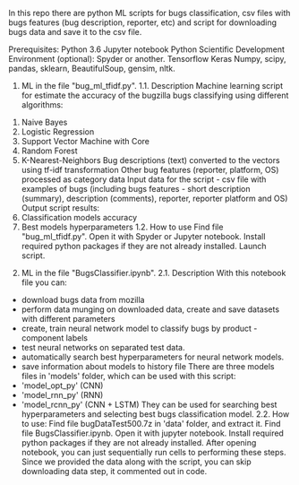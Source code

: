 In this repo there are python ML scripts for bugs classification,
csv files with bugs features (bug description, reporter, etc)
and script for downloading bugs data and save it to the csv file.

Prerequisites:
Python 3.6
Jupyter notebook
Python Scientific Development Environment (optional): Spyder or another.
Tensorflow
Keras
Numpy, scipy, pandas, sklearn, BeautifulSoup, gensim, nltk.

1. ML in the file "bug_ml_tfidf.py".
1.1. Description
Machine learning script for estimate the accuracy of the bugzilla bugs classifying
using different algorithms: 
 1) Naive Bayes
 2) Logistic Regression
 3) Support Vector Machine with Core
 4) Random Forest
 5) K-Nearest-Neighbors
Bug descriptions (text) converted to the vectors using tf-idf transformation
Other bug features (reporter, platform, OS) processed as category data
Input data for the script - csv file with examples of bugs
(including bugs features - short description (summary), description (comments),
reporter, reporter platform and OS)
Output script results:
 1) Сlassification models accuracy
 2) Best models hyperparameters
1.2. How to use
Find file "bug_ml_tfidf.py".
Open it with Spyder or Jupyter notebook.
Install required python packages if they are not already installed.
Launch script.

2. ML in the file "BugsClassifier.ipynb".
2.1. Description
With this notebook file you can:
 - download bugs data from mozilla
 - perform data munging on downloaded data, create and save datasets with different parameters
 - create, train neural network model to classify bugs by product - component labels
 - test neural networks on separated test data.
 - automatically search best hyperparameters for neural network models.
 - save information about models to history file
There are three models files in 'models' folder, which can be used with this script:
 - 'model_opt_py' (CNN)
 - 'model_rnn_py' (RNN)
 - 'model_rcnn_py' (CNN + LSTM)
They can be used for searching best hyperparameters and selecting best bugs classification model.
2.2. How to use:
Find file bugDataTest500.7z in 'data' folder, and extract it.
Find file BugsClassifier.ipynb.
Open it with jupyter notebook.
Install required python packages if they are not already installed.
After opening notebook, you can just sequentially run cells to performing these steps. 
Since we provided the data along with the script, you can skip downloading data step, it commented out in code.